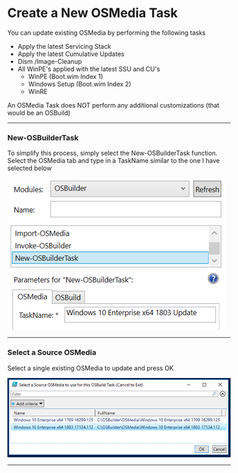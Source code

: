 # Create a New OSMedia Task

You can update existing OSMedia by performing the following tasks

* Apply the latest Servicing Stack
* Apply the latest Cumulative Updates
* Dism /Image-Cleanup
* All WinPE's applied with the latest SSU and CU's
  * WinPE \(Boot.wim Index 1\)
  * Windows Setup \(Boot.wim Index 2\)
  * WinRE

An OSMedia Task does NOT perform any additional customizations \(that would be an OSBuild\)

---

### New-OSBuilderTask

To simplify this process, simply select the New-OSBuilderTask function.  Select the OSMedia tab and type in a TaskName similar to the one I have selected below

![](/assets/2018-07-12_11-32-16.png)

---

### Select a Source OSMedia

Select a single existing OSMedia to update and press OK

![](/assets/2018-07-12_11-33-54.png)

---



